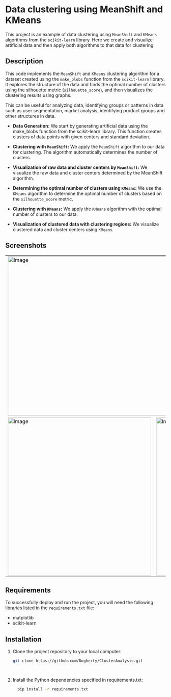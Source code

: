 # Data clustering using MeanShift and KMeans
This project is an example of data clustering using `MeanShift` and `KMeans` algorithms from the `scikit-learn` library. Here we create and visualize artificial data and then apply both algorithms to that data for clustering.

## Description

This code implements the `MeanShift` and `KMeans` clustering algorithm for a dataset created using the `make_blobs` function from the `scikit-learn` library. It explores the structure of the data and finds the optimal number of clusters using the silhouette metric (`silhouette_score`), and then visualizes the clustering results using graphs.

This can be useful for analyzing data, identifying groups or patterns in data such as user segmentation, market analysis, identifying product groups and other structures in data.

- <strong>Data Generation:</strong> We start by generating artificial data using the make_blobs function from the scikit-learn library. This function creates clusters of data points with given centers and standard deviation.

- <strong>Clustering with `MeanShift`:</strong> We apply the `MeanShift` algorithm to our data for clustering. The algorithm automatically determines the number of clusters.

- <strong>Visualization of raw data and cluster centers by `MeanShift`:</strong> We visualize the raw data and cluster centers determined by the MeanShift algorithm.

- <strong>Determining the optimal number of clusters using `KMeans`:</strong> We use the `KMeans` algorithm to determine the optimal number of clusters based on the `silhouette_score` metric.

- <strong>Clustering with `KMeans`:</strong> We apply the `KMeans` algorithm with the optimal number of clusters to our data.

- <strong>Visualization of clustered data with clustering regions:</strong> We visualize clustered data and cluster centers using `KMeans`.

## Screenshots
  
<table><tr>
  <td colspan="2">
  <img src="https://lh3.googleusercontent.com/pw/ABLVV85QDr2pI-OLA9wVMCECLnjJ6po4FzgOltctlKeycKWr8xkgRzEKVijI7agfUGhhJvN2DlsLYDXuo9SYlAxBQl7-0lOB-jxGiDgFfdSjDGI4XTNajuB2lGw1SG3fmn4Wd97ATnYJVyoliZA_C-wCZq53nmzTu3Oudvw0fpTPADhdBk-_u4owPJYWXfPjm1Z59iyNRtnZYgQMdF2AejCh1JftP1_faZQIdABbnMM5NXaOmtL3-ZU-du7QwPmh4dR58F1oP3rpUtPPZ39mz_hjIPJ9DMrzGDJKXcnZqDLsK3HEj61A3yv0AbFSxKN5PDIqo9TnDmL2Y6JLMh_C0L8aTSLUnstzVwvwbDFMWstHQHUHQNur8veFUOqmkvEv28RHI-ausy9ahlV2nR_OsuTLUPOWb7e-FFlrElUSXfk9ROwxcw27im0eNuHwdVUBAge9sCO9RgLDra7hi779R0Fv7MD3zxbHaxLXxJ1qHnDc1DJkcWXnqRqJwlAcUAowL5T6nGPV83BRnuprfpB1OjiBmmleMv_HZikByXMEOpyXhwbZnrzwZff29cN1Ytg2dIMP-2bWqPtRdp5e9PCN8DrbeCwL8wBWSOYno48alzhMF8Hbtnv736cuaJ8a5o6h_8X0KEYwyf1vuFqnWTK_iuvM0z-JEXsRMCQlhZMyZxiuwBGeX57kSfVvP4Qv5FYVN5j_kOjfQSGzHDvxi4dX9b0WRQxv7HZPEKln6NJcD1_SUfRjWUQLaPMXRmnIZMtq2nDokFwc3M4knrhmreYPhHvvbnoGz2JAp4SR_sZj_oLSADRfedWQOxkbhTNTsBKQ3n8Lsi2opB5x28jsE-xhFZoNSfZc-oerWlfKn9XKVV-Y7tnzb0Bm_W-JrdwlfAHEeekOE7wSkSELlVrh68aN-g1Cc44AgoM=w1198-h670-s-no?authuser=0" alt="Image" width="900" height="500">

</td>
</tr>
<tr>
<td>
  <img src="https://lh3.googleusercontent.com/pw/ABLVV84yOfF5CrmDbFtfXkn8fuBEOSdAvN-fBxohCaiF3zrXaIlSAjFLzijGNA2As6th1XJglVH9g3o6BAtGBjhdcLvRvqy9-XZxdHQx7Br_ZZRwMaGHV7L4OrOENnvdYMuv3TD4bDJTaLTw_yTSUajJ_YbZiF8HD1ChRSAeLyDOlJ1QmEn7vqtakOW5pj9u30cYL_59D9iST69gEbKgf7tNSyOz0WIyf46FyPbjt9opzlA1cW7aL_TgfpXa8dryld9gfSr2fbPJTNg6INSfibcvmlqzCRqm_VbSuiEc4_tPPA0wHByo06JrbQTH4eNuMLlfB41TPfkvmcKeuJoT8BXmZZeR7zBviI41GF-o_74JWihueJG6wyU5vET2QLUaZIolx8zSUduORIuQtd17zAY8w8PRDc8XMFkwlfFLo_G01BI1l-q2-JiYe3jI2g4Ye5b78HkROJYAQ_qK1GGPUzCNjmFyUVDemFGOQPubIpXQSlNoK6MucJQ4iowL78ipccsrc-XIN5zKYIyCLhnQzmYxvQd2tfPi1uOpiY23ETsa9XulciIF4IzLwydj3NRggq7YwEqbLWdAPcWamcHJ1U2LR7Je5mVeqNt7Hn80iuL6Mqz__npyGYvxkShmoR35BhccfWRd2zvkvCYnA-zxD9teEkt_A3jaETUxnhW7rL-gPMjft62e-UlnFmYcbU-wN5xliIKiBIUzCR8cfBH5BZQi02eY0XQ1-Ms6qrtH5lWXK42cIrF3K8QtqETN4KNYxG_LUg9oCInbI8cXU5S8kRg3rIP_fO85A48GvzCHJPGv9nsqxfMZ_9ECRwIHTnRsnQLZCfSpnHBx3PQlCsTLgh8fOXUstzLxOIgUH8WnNWsiewGYRaLd0bqVqDyi-J08UXcCRoiQ_NdQxofU_-DiJXqqaqNTTYM=w598-h671-s-no?authuser=0" alt="Image" width="450" height="495">
</td>
  <td><img src="https://lh3.googleusercontent.com/pw/ABLVV87Keh8BTwNaNVBmRAwJ5BnSrVOF5EU1gTH8XRAp7MmjL7jsDHR3ayC78H1nU_LNtTvIjKF_CiaJrMCM18mYh2vwLZ3vN0zFEXEmz1i_QrnaVsXaoeKzHNOJRYGO9EwPhC9zthr3tT8j43Lc3icQa_qCiiGgM9s-OUkZ_8BewKUccHPwT8hzLUu9ls2x0ugW2ber8N4afLwjZ4Vv5bdfkVBt1zJqmbzyh7VnyO-D2JS9PGLA8X3L_Y9xriiGXKdxu-u8x5LAJQ3BRWb7s2WF_P6O4hzRTV7Bnt64Rk5k6FQGEl0ZcM_OApR9iNCtAemAqggZzW19KtynmD3Obuo2gys7D_ixAKEdtFdWheDdt9JPp0XFH9WZTB4S-BCCwXkRH_TKvkf-FZ6tY1kvkxUhoJwGPSZHbm-GfYTS8Dfi9S5F3KOD_riD_OP6h0Lv617dP9DGurlV3z5eN8PBX0sbQuRAW9YFfziJJ0u-M82SnKMy0Yl7nhUHlz7kUpfWjuMEbUI36xafyLx6E4GPLugGSz4IhbAGCh-BhAMB0fYBnbMo-N9f9ixhiSUxwTiUjNSg62MjTtwd4meCL1cNiv4lwE1LJ4H1i-O6C61wbTNCemrgf4G6aDIzRFJmqHU9cNTzMcBKwv1F230Q-GDrJqbybCH2tcQQDsCRlQiaAi4TvTu1SXvKCx9ctaE7PN9zNkQTRXRjmUzB6t6GM5hBydscsXIJZ9fK8fSqLozxd7f98Y6RFddDyWgcJmoZwj7S7H48llBdOuQmYCoZgaVTh0EWBoz-6xu65In6Zu25PSeHmeXu0DnEMYgT7ijBUXIdUxCmv2G8yyXUNVo9xN-cEsdZ1J32f9yXJOVA_hVHAWvCTykYCbBkHAovjT4H8l7RXUc7uH5tdvlYi2csOKgXOGvlqDJTk-4=w598-h671-s-no?authuser=0" alt="Image" width="450" height="495"></td>
</tr>
</table>

## Requirements

To successfully deploy and run the project, you will need the following libraries listed in the `requirements.txt` file:

- matplotlib
- scikit-learn

## Installation

1. Clone the project repository to your local computer:
    ```bash
    git clone https://github.com/Dogherty/ClusterAnalysis.git
    
      
3. Install the Python dependencies specified in requirements.txt:
     ```bash
       pip install -r requirements.txt
